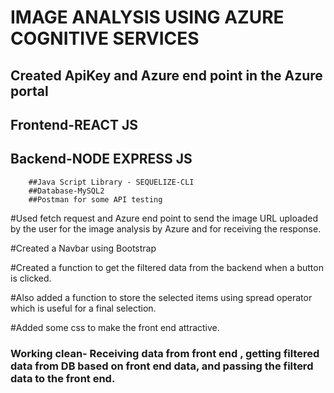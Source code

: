 
# IMAGE ANALYSIS USING AZURE COGNITIVE SERVICES



## Created ApiKey and Azure end point in the Azure portal



## Frontend-REACT JS



## Backend-NODE EXPRESS JS
        ##Java Script Library - SEQUELIZE-CLI
        ##Database-MySQL2
        ##Postman for some API testing


#Used fetch request and Azure end point to send the image URL uploaded by the user for the image analysis by Azure and for receiving the response.



#Created a Navbar using Bootstrap



#Created a function to get the filtered data from the backend when a button is clicked.



#Also added a function to store the selected items using spread operator which is useful for a final selection.



#Added some css to make the front end attractive.



### Working clean- Receiving data from front end , getting filtered data from DB based on front end data, and passing the filterd data to the front end.



